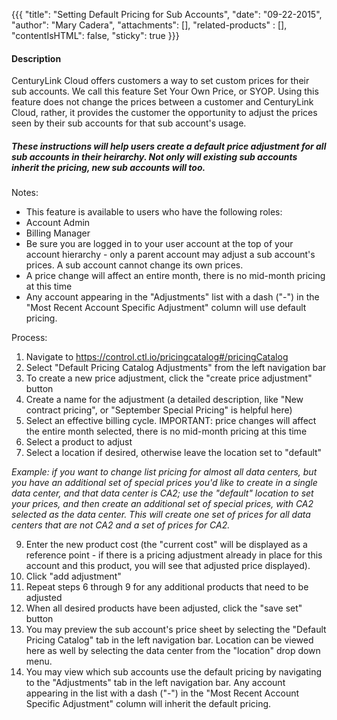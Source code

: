 {{{
  "title": "Setting Default Pricing for Sub Accounts",
  "date": "09-22-2015",
  "author": "Mary Cadera",
  "attachments": [],
  "related-products" : [],
  "contentIsHTML": false,
  "sticky": true
}}}

#### Description

CenturyLink Cloud offers customers a way to set custom prices for their sub accounts. We call this feature Set Your Own Price, or SYOP. Using this feature does not change the prices between a customer and CenturyLink Cloud, rather, it provides the customer the opportunity to adjust the prices seen by their sub accounts for that sub account's usage.

##### These instructions will help users create a default price adjustment for all sub accounts in their heirarchy. Not only will existing sub accounts inherit the pricing, new sub accounts will too.

Notes:

* This feature is available to users who have the following roles:
 * Account Admin
 * Billing Manager
* Be sure you are logged in to your user account at the top of your account hierarchy - only a parent account may adjust a sub account's prices. A sub account cannot change its own prices.
* A price change will affect an entire month, there is no mid-month pricing at this time
* Any account appearing in the "Adjustments" list with a dash ("-") in the "Most Recent Account Specific Adjustment" column will use default pricing.

Process:
1. Navigate to https://control.ctl.io/pricingcatalog#/pricingCatalog
2. Select "Default Pricing Catalog Adjustments" from the left navigation bar
3. To create a new price adjustment, click the "create price adjustment" button
4. Create a name for the adjustment (a detailed description, like "New contract pricing", or "September Special Pricing" is helpful here)
5. Select an effective billing cycle. IMPORTANT: price changes will affect the entire month selected, there is no mid-month pricing at this time
6. Select a product to adjust
7. Select a location if desired, otherwise leave the location set to "default"

  *Example: if you want to change list pricing for almost all data centers, but you have an additional set of special prices you'd like to create in a single data center, and that data center is CA2; use the "default" location to set your prices, and then create an additional set of special prices, with CA2 selected as the data center. This will create one set of prices for all data centers that are _not_ CA2 and a set of prices for CA2.*

9. Enter the new product cost (the "current cost" will be displayed as a reference point - if there is a pricing adjustment already in place for this account and this product, you will see that adjusted price displayed).
10. Click "add adjustment"
11. Repeat steps 6 through 9 for any additional products that need to be adjusted
12. When all desired products have been adjusted, click the "save set" button
13. You may preview the sub account's price sheet by selecting the "Default Pricing Catalog" tab in the left navigation bar. Location can be viewed here as well by selecting the data center from the "location" drop down menu.
14. You may view which sub accounts use the default pricing by navigating to the "Adjustments" tab in the left navigation bar. Any account appearing in the list with a dash ("-") in the "Most Recent Account Specific Adjustment" column will inherit the default pricing.
